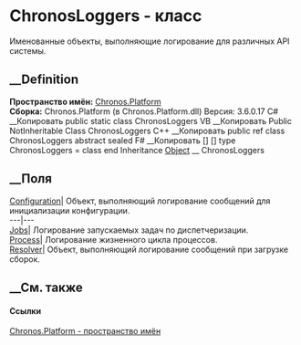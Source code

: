# ChronosLoggers - класс
Именованные объекты, выполняющие логирование для различных API системы.
## __Definition
 **Пространство имён:** [Chronos.Platform](N_Chronos_Platform.htm)  
 **Сборка:** Chronos.Platform (в Chronos.Platform.dll) Версия: 3.6.0.17
C# __Копировать
     public static class ChronosLoggers
VB __Копировать
     Public NotInheritable Class ChronosLoggers
C++ __Копировать
     public ref class ChronosLoggers abstract sealed
F# __Копировать
     [<AbstractClassAttribute>]
    [<SealedAttribute>]
    type ChronosLoggers = class end
Inheritance
    [Object](https://learn.microsoft.com/dotnet/api/system.object) __ ChronosLoggers
##  __Поля
[Configuration](F_Chronos_Platform_ChronosLoggers_Configuration.htm)|  Объект,
выполняющий логирование сообщений для инициализации конфигурации.  
---|---  
[Jobs](F_Chronos_Platform_ChronosLoggers_Jobs.htm)|  Логирование запускаемых
задач по диспетчеризации.  
[Process](F_Chronos_Platform_ChronosLoggers_Process.htm)|  Логирование
жизненного цикла процессов.  
[Resolver](F_Chronos_Platform_ChronosLoggers_Resolver.htm)|  Объект,
выполняющий логирование сообщений при загрузке сборок.  
## __См. также
#### Ссылки
[Chronos.Platform - пространство имён](N_Chronos_Platform.htm)
